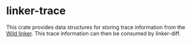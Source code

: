 # linker-trace

This crate provides data structures for storing trace information from the [Wild
linker](https://github.com/davidlattimore/wild). This trace information can then be consumed by
linker-diff.
